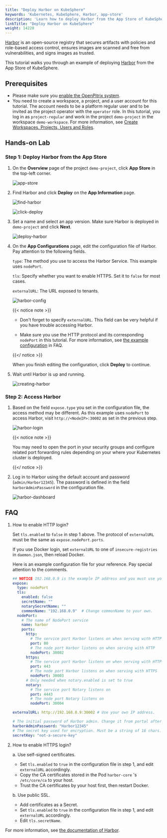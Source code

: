 ```yaml
---
title: "Deploy Harbor on KubeSphere"
keywords: 'Kubernetes, KubeSphere, Harbor, app-store'
description: 'Learn how to deploy Harbor from the App Store of KubeSphere and access its service.'
linkTitle: "Deploy Harbor on KubeSphere"
weight: 14220
---
```

[Harbor](https://goharbor.io/) is an open-source registry that secures artifacts with policies and role-based access control, ensures images are scanned and free from vulnerabilities, and signs images as trusted.

This tutorial walks you through an example of deploying [Harbor](https://goharbor.io/) from the App Store of KubeSphere.

## Prerequisites

- Please make sure you [enable the OpenPitrix system](../../../pluggable-components/app-store/).
- You need to create a workspace, a project, and a user account for this tutorial. The account needs to be a platform regular user and to be invited as the project operator with the `operator` role. In this tutorial, you log in as `project-regular` and work in the project `demo-project` in the workspace `demo-workspace`. For more information, see [Create Workspaces, Projects, Users and Roles](../../../quick-start/create-workspace-and-project/).

## Hands-on Lab

### Step 1: Deploy Harbor from the App Store

1. On the **Overview** page of the project `demo-project`, click **App Store** in the top-left corner.

   ![app-store](/images/docs/appstore/built-in-apps/harbor-app/app-store.png)

2. Find Harbor and click **Deploy** on the **App Information** page.

   ![find-harbor](/images/docs/appstore/built-in-apps/harbor-app/find-harbor.png)

   ![click-deploy](/images/docs/appstore/built-in-apps/harbor-app/click-deploy.png)

3. Set a name and select an app version. Make sure Harbor is deployed in `demo-project` and click **Next**.

   ![deploy-harbor](/images/docs/appstore/built-in-apps/harbor-app/deploy-harbor.png)

4. On the **App Configurations** page, edit the configuration file of Harbor. Pay attention to the following fields.

   `type`: The method you use to access the Harbor Service. This example uses `nodePort`.

   `tls`: Specify whether you want to enable HTTPS. Set it to `false` for most cases.

   `externalURL`: The URL exposed to tenants.

   ![harbor-config](/images/docs/appstore/built-in-apps/harbor-app/harbor-config.png)

   {{< notice note >}}

   - Don't forget to specify `externalURL`. This field can be very helpful if you have trouble accessing Harbor.

   - Make sure you use the HTTP protocol and its corresponding `nodePort` in this tutorial. For more information, see [the example configuration](#faq) in FAQ.

   {{</ notice >}} 

   When you finish editing the configuration, click **Deploy** to continue.

5. Wait until Harbor is up and running.

   ![creating-harbor](/images/docs/appstore/built-in-apps/harbor-app/creating-harbor.png)

### Step 2: Access Harbor

1. Based on the field `expose.type` you set in the configuration file, the access method may be different. As this example uses `nodePort` to access Harbor, visit `http://<NodeIP>:30002` as set in the previous step.

   ![harbor-login](/images/docs/appstore/built-in-apps/harbor-app/harbor-login.jpg)

   {{< notice note >}}

   You may need to open the port in your security groups and configure related port forwarding rules depending on your where your Kubernetes cluster is deployed.

   {{</ notice >}} 

2. Log in to Harbor using the default account and password (`admin/Harbor12345`). The password is defined in the field `harborAdminPassword` in the configuration file.

   ![harbor-dashboard](/images/docs/appstore/built-in-apps/harbor-app/harbor-dashboard.jpg)

## FAQ

1. How to enable HTTP login?

   Set `tls.enabled` to `false` in step 1 above. The protocol of `externalURL` must be the same as `expose.nodePort.ports`.

   If you use Docker login, set `externalURL` to one of `insecure-registries` in `daemon.json`, then reload Docker.

   Here is an example configuration file for your reference. Pay special attention to the comments.

   ```yaml
   ## NOTICE 192.168.0.9 is the example IP address and you must use your own.
   expose:
     type: nodePort
     tls:
       enabled: false
       secretName: ""
       notarySecretName: ""
       commonName: "192.168.0.9"  # Change commonName to your own.
     nodePort:
       # The name of NodePort service
       name: harbor
       ports:
         http:
           # The service port Harbor listens on when serving with HTTP
           port: 80
           # The node port Harbor listens on when serving with HTTP
           nodePort: 30002
         https:
           # The service port Harbor listens on when serving with HTTPS
           port: 443
           # The node port Harbor listens on when serving with HTTPS
           nodePort: 30003
         # Only needed when notary.enabled is set to true
         notary:
           # The service port Notary listens on
           port: 4443
           # The node port Notary listens on
           nodePort: 30004
   
   externalURL: http://192.168.0.9:30002 # Use your own IP address.
   
   # The initial password of Harbor admin. Change it from portal after launching Harbor
   harborAdminPassword: "Harbor12345"
   # The secret key used for encryption. Must be a string of 16 chars.
   secretKey: "not-a-secure-key"
   ```

2. How to enable HTTPS login?

    a. Use self-signed certificates.
      * Set `tls.enabled` to `true` in the configuration file in step 1, and edit `externalURL` accordingly.
      * Copy the CA certificates stored in the Pod `harbor-core` \'s `/etc/core/ca` to your host.
      * Trust the CA certificates by your host first, then restart Docker.

    b. Use public SSL.
      * Add certificates as a Secret.
      * Set `tls.enabled` to `true` in the configuration file in step 1, and edit `externalURL` accordingly.
      * Edit `tls.secretName`.

For more information, see [the documentation of Harbor](https://goharbor.io/docs/2.1.0/).